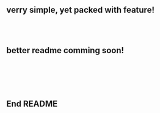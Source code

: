 ## verry simple, yet packed with feature!

<br>
<br>

## better readme comming soon!


<br>
<br>





<br>
<br>

## End README

<br>
<br>

